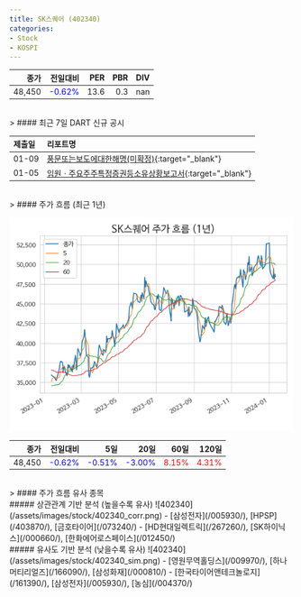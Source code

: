 ```yaml
---
title: SK스퀘어 (402340)
categories:
- Stock
- KOSPI
---
```


|종가|전일대비|PER|PBR|DIV|
|---:|-------:|--:|--:|--:|
|48,450|<span style="color: blue">-0.62%</span>|13.6|0.3|nan|

<!-- more -->

<br>
> #### 최근 7일 DART 신규 공시

<br>

|제출일|리포트명|
|:-----|:-------|
|01-09|[풍문또는보도에대한해명(미확정)](https://dart.fss.or.kr/dsaf001/main.do?rcpNo=20240109800096){:target="_blank"}|
|01-05|[임원ㆍ주요주주특정증권등소유상황보고서](https://dart.fss.or.kr/dsaf001/main.do?rcpNo=20240105000328){:target="_blank"}|

<br>
> #### 주가 흐름 (최근 1년)

![402340](/assets/images/stock/402340.png)

|종가|전일대비|5일|20일|60일|120일|
|---:|-------:|--:|---:|---:|----:|
|48,450|<span style="color: blue">-0.62%</span>|<span style="color: blue">-0.51%</span>|<span style="color: blue">-3.00%</span>|<span style="color: red">8.15%</span>|<span style="color: red">4.31%</span>|

<br>
> #### 주가 흐름 유사 종목
<br>
##### 상관관계 기반 분석 (높을수록 유사)
![402340](/assets/images/stock/402340_corr.png)
- [삼성전자](/005930/), [HPSP](/403870/), [금호타이어](/073240/)
- [HD현대일렉트릭](/267260/), [SK하이닉스](/000660/), [한화에어로스페이스](/012450/)

<br>
##### 유사도 기반 분석 (낮을수록 유사)
![402340](/assets/images/stock/402340_sim.png)
- [영원무역홀딩스](/009970/), [하나머티리얼즈](/166090/), [삼성화재](/000810/)
- [한국타이어앤테크놀로지](/161390/), [삼성전자](/005930/), [농심](/004370/)
